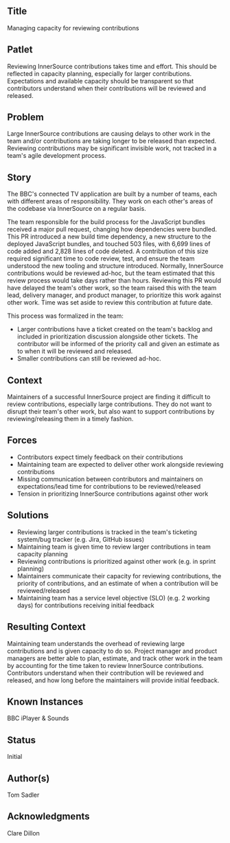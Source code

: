 ## Title

Managing capacity for reviewing contributions

## Patlet

Reviewing InnerSource contributions takes time and effort. This should be reflected in capacity planning, especially for larger contributions. Expectations and available capacity should be transparent so that contributors understand when their contributions will be reviewed and released.

## Problem

Large InnerSource contributions are causing delays to other work in the team and/or contributions are taking longer to be released than expected. Reviewing contributions may be significant invisible work, not tracked in a team's agile development process.

## Story

The BBC's connected TV application are built by a number of teams, each with different areas of responsibility. They work on each other's areas of the codebase via InnerSource on a regular basis.

The team responsible for the build process for the JavaScript bundles received a major pull request, changing how dependencies were bundled. This PR introduced a new build time dependency, a new structure to the deployed JavaScript bundles, and touched 503 files, with 6,699 lines of code added and 2,828 lines of code deleted. A contribution of this size required significant time to code review, test, and ensure the team understood the new tooling and structure introduced. Normally, InnerSource contributions would be reviewed ad-hoc, but the team estimated that this review process would take days rather than hours. Reviewing this PR would have delayed the team's other work, so the team raised this with the team lead, delivery manager, and product manager, to prioritize this work against other work. Time was set aside to review this contribution at future date.

This process was formalized in the team:

* Larger contributions have a ticket created on the team's backlog and included in prioritization discussion alongside other tickets. The contributor will be informed of the priority call and given an estimate as to when it will be reviewed and released.
* Smaller contributions can still be reviewed ad-hoc.

## Context

Maintainers of a successful InnerSource project are finding it difficult to review contributions, especially large contributions. They do not want to disrupt their team's other work, but also want to support contributions by reviewing/releasing them in a timely fashion.

## Forces

* Contributors expect timely feedback on their contributions
* Maintaining team are expected to deliver other work alongside reviewing contributions
* Missing communication between contributors and maintainers on expectations/lead time for contributions to be reviewed/released
* Tension in prioritizing InnerSource contributions against other work

## Solutions

* Reviewing larger contributions is tracked in the team's ticketing system/bug tracker (e.g. Jira, GitHub issues)
* Maintaining team is given time to review larger contributions in team capacity planning
* Reviewing contributions is prioritized against other work (e.g. in sprint planning)
* Maintainers communicate their capacity for reviewing contributions, the priority of contributions, and an estimate of when a contribution will be reviewed/released
* Maintaining team has a service level objective (SLO) (e.g. 2 working days) for contributions receiving initial feedback

## Resulting Context

Maintaining team understands the overhead of reviewing large contributions and is given capacity to do so. Project manager and product managers are better able to plan, estimate, and track other work in the team by accounting for the time taken to review InnerSource contributions. Contributors understand when their contribution will be reviewed and released, and how long before the maintainers will provide initial feedback.

## Known Instances

BBC iPlayer & Sounds

## Status

Initial

## Author(s)

Tom Sadler

## Acknowledgments

Clare Dillon
